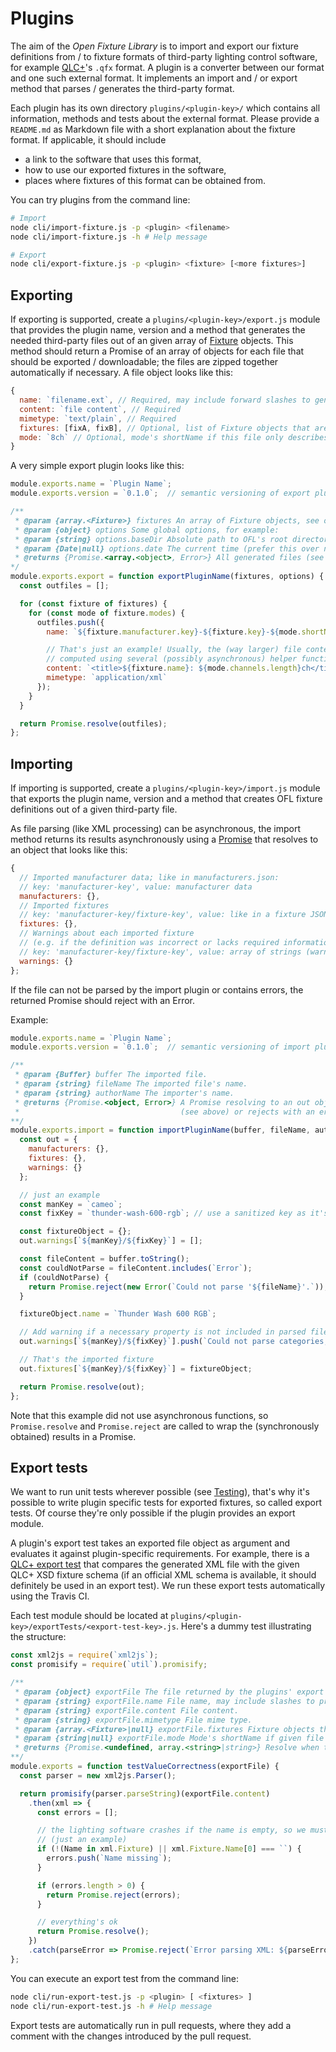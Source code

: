 # Plugins

The aim of the *Open Fixture Library* is to import and export our fixture definitions from / to fixture formats of third-party lighting control software, for example [QLC+](https://github.com/mcallegari/qlcplus)'s `.qfx` format. A plugin is a converter between our format and one such external format. It implements an import and / or export method that parses / generates the third-party format.

Each plugin has its own directory `plugins/<plugin-key>/` which contains all information, methods and tests about the external format. Please provide a `README.md` as Markdown file with a short explanation about the fixture format. If applicable, it should include

* a link to the software that uses this format,
* how to use our exported fixtures in the software,
* places where fixtures of this format can be obtained from.

You can try plugins from the command line:

```bash
# Import
node cli/import-fixture.js -p <plugin> <filename>
node cli/import-fixture.js -h # Help message

# Export
node cli/export-fixture.js -p <plugin> <fixture> [<more fixtures>]
```

## Exporting

If exporting is supported, create a `plugins/<plugin-key>/export.js` module that provides the plugin name, version and a method that generates the needed third-party files out of an given array of [Fixture](model-api.md#Fixture) objects. This method should return a Promise of an array of objects for each file that should be exported / downloadable; the files are zipped together automatically if necessary. A file object looks like this:

```js
{
  name: `filename.ext`, // Required, may include forward slashes to generate a folder structure
  content: `file content`, // Required
  mimetype: `text/plain`, // Required
  fixtures: [fixA, fixB], // Optional, list of Fixture objects that are described in this file; may be omitted if the file doesn't belong to any fixture (e.g. manufacturer information)
  mode: `8ch` // Optional, mode's shortName if this file only describes a single mode
}
```

A very simple export plugin looks like this:

```js
module.exports.name = `Plugin Name`;
module.exports.version = `0.1.0`;  // semantic versioning of export plugin

/**
 * @param {array.<Fixture>} fixtures An array of Fixture objects, see our fixture model
 * @param {object} options Some global options, for example:
 * @param {string} options.baseDir Absolute path to OFL's root directory
 * @param {Date|null} options.date The current time (prefer this over new Date())
 * @returns {Promise.<array.<object>, Error>} All generated files (see file schema above)
*/
module.exports.export = function exportPluginName(fixtures, options) {
  const outfiles = [];

  for (const fixture of fixtures) {
    for (const mode of fixture.modes) {
      outfiles.push({
        name: `${fixture.manufacturer.key}-${fixture.key}-${mode.shortName}.xml`,

        // That's just an example! Usually, the (way larger) file contents are
        // computed using several (possibly asynchronous) helper functions
        content: `<title>${fixture.name}: ${mode.channels.length}ch</title>`,
        mimetype: `application/xml`
      });
    }
  }

  return Promise.resolve(outfiles);
};
```

## Importing

If importing is supported, create a `plugins/<plugin-key>/import.js` module that exports the plugin name, version and a method that creates OFL fixture definitions out of a given third-party file.

As file parsing (like XML processing) can be asynchronous, the import method returns its results asynchronously using a [Promise](https://developer.mozilla.org/de/docs/Web/JavaScript/Reference/Global_Objects/Promise) that resolves to an object that looks like this:

```js
{
  // Imported manufacturer data; like in manufacturers.json:
  // key: 'manufacturer-key', value: manufacturer data
  manufacturers: {},
  // Imported fixtures
  // key: 'manufacturer-key/fixture-key', value: like in a fixture JSON
  fixtures: {},
  // Warnings about each imported fixture
  // (e.g. if the definition was incorrect or lacks required information)
  // key: 'manufacturer-key/fixture-key', value: array of strings (warning messages)
  warnings: {}
};
```

If the file can not be parsed by the import plugin or contains errors, the returned Promise should reject with an Error.

Example:

```js
module.exports.name = `Plugin Name`;
module.exports.version = `0.1.0`;  // semantic versioning of import plugin

/**
 * @param {Buffer} buffer The imported file.
 * @param {string} fileName The imported file's name.
 * @param {string} authorName The importer's name.
 * @returns {Promise.<object, Error>} A Promise resolving to an out object
 *                                    (see above) or rejects with an error.
**/
module.exports.import = function importPluginName(buffer, fileName, authorName) {
  const out = {
    manufacturers: {},
    fixtures: {},
    warnings: {}
  };

  // just an example
  const manKey = `cameo`;
  const fixKey = `thunder-wash-600-rgb`; // use a sanitized key as it's used as filename!

  const fixtureObject = {};
  out.warnings[`${manKey}/${fixKey}`] = [];

  const fileContent = buffer.toString();
  const couldNotParse = fileContent.includes(`Error`);
  if (couldNotParse) {
    return Promise.reject(new Error(`Could not parse '${fileName}'.`));
  }

  fixtureObject.name = `Thunder Wash 600 RGB`;

  // Add warning if a necessary property is not included in parsed file
  out.warnings[`${manKey}/${fixKey}`].push(`Could not parse categories, please specify them manually.`);

  // That's the imported fixture
  out.fixtures[`${manKey}/${fixKey}`] = fixtureObject;

  return Promise.resolve(out);
};
```

Note that this example did not use asynchronous functions, so `Promise.resolve` and `Promise.reject` are called to wrap the (synchronously obtained) results in a Promise.

## Export tests

We want to run unit tests wherever possible (see [Testing](testing.md)), that's why it's possible to write plugin specific tests for exported fixtures, so called export tests. Of course they're only possible if the plugin provides an export module.

A plugin's export test takes an exported file object as argument and evaluates it against plugin-specific requirements. For example, there is a [QLC+ export test](../plugins/qlcplus/exportTests/xsd-schema-conformity.js) that compares the generated XML file with the given QLC+ XSD fixture schema (if an official XML schema is available, it should definitely be used in an export test). We run these export tests automatically using the Travis CI.

Each test module should be located at `plugins/<plugin-key>/exportTests/<export-test-key>.js`. Here's a dummy test illustrating the structure:

```js
const xml2js = require(`xml2js`);
const promisify = require(`util`).promisify;

/**
 * @param {object} exportFile The file returned by the plugins' export module.
 * @param {string} exportFile.name File name, may include slashes to provide a folder structure.
 * @param {string} exportFile.content File content.
 * @param {string} exportFile.mimetype File mime type.
 * @param {array.<Fixture>|null} exportFile.fixtures Fixture objects that are described in given file; may be omitted if the file doesn't belong to any fixture (e.g. manufacturer information).
 * @param {string|null} exportFile.mode Mode's shortName if given file only describes a single mode.
 * @returns {Promise.<undefined, array.<string>|string>} Resolve when the test passes or reject with an array of errors or one error if the test fails.
**/
module.exports = function testValueCorrectness(exportFile) {
  const parser = new xml2js.Parser();

  return promisify(parser.parseString)(exportFile.content)
    .then(xml => {
      const errors = [];

      // the lighting software crashes if the name is empty, so we must ensure that this won't happen
      // (just an example)
      if (!(Name in xml.Fixture) || xml.Fixture.Name[0] === ``) {
        errors.push(`Name missing`);
      }

      if (errors.length > 0) {
        return Promise.reject(errors);
      }

      // everything's ok
      return Promise.resolve();
    })
    .catch(parseError => Promise.reject(`Error parsing XML: ${parseError}`));
};
```

You can execute an export test from the command line:

```bash
node cli/run-export-test.js -p <plugin> [ <fixtures> ]
node cli/run-export-test.js -h # Help message
```

Export tests are automatically run in pull requests, where they add a comment with the changes introduced by the pull request.
